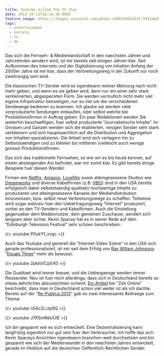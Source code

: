 ```yaml
---
title: Youtube killed the TV Star
date: 2013-10-12T16:14:30.000Z
feature_image: https://images.unsplash.com/photo-1480359014333-3935abd88252?ixlib=rb-0.3.5&q=80&fm=jpg&crop=entropy&cs=tinysrgb&w=1080&fit=max&ixid=eyJhcHBfaWQiOjExNzczfQ&s=71d8a06ea48b7e20e046d9cbe023e866
tags:
  - entertainment
  - society
  - tv
  - de
---
```


Das sich die Fernseh- & Medienlandschaft in den naechsten Jahren und Jahrzehnten aendern wird, ist mir bereits seit einigen Jahren klar. Seit Aufkommen des Internets und der Digitalisierung von Inhalten Anfang der 2000er Jahre ist mir klar, dass der Verbreitungsweg in der Zukunft nur noch zweitrangig sein wird.

Die klassischen TV-Sender wird es irgendwann meiner Meinung nach nicht mehr geben, und wenn es sie geben wird, dann nur ein einer sehr stark verkleinerten, abgespeckten Form. Sie werden vermutlich nicht mehr viel eigene Infrastruktur benoetigen, nur so viel um die verschiedenen Sendewege bedienen zu koennen. Ich glaube sie werden viele vorproduzierte Sendungen einkaufen, oder selbst welche bei Produktionsfirmen in Auftrag geben. Ein paar Redaktionen werden Sie weiterhin beschaeftigen, fuer selbst produzierte “Journalistische Inhalte”. Im Grossen und Ganzen werden sich die etablierten, riesigen Sender sehr stark verkleinern und sich hauptsaechlich auf die Distribution und Aggregation von Inhalten spezialisieren. Die Arbeit wird sich verlagern hin zu Selbststaendigen und zu kleinen bis mittleren (vielleicht auch wenige grosse) Produktionsfirmen.

Das sich das traditionelle Fernsehen, so wie wir es bis heute kennen, auf einem absteigenden Ast befindet, war mir somit klar. Es gibt bereits einige Beispiele fuer diesen Wandel:

Firmen wie [Netflix](http://articles.washingtonpost.com/2013-07-18/business/40651173_1_cable-services-national-cable-amp-cable-television), [Amazon](http://techcrunch.com/2012/12/20/amazon-to-produce-6-original-comedy-series-pilots-viewers-decide-which-shows-survive/), [Lovefilm](http://www.independent.co.uk/arts-entertainment/tv/news/a-rival-for-netflix-amazon-to-produce-five-original-tv-shows-for-lovefilm-8636478.html) sowie alteingesessene Studios wie [Dreamworks](http://online.wsj.com/news/articles/SB10001424127887323836504578551152066280698) und diverse Kabelfirmen (z.B. [HBO](http://en.wikipedia.org/wiki/HBO#Overview)) sind in den USA bereits erfolgreich dabei selbststaendig qualitativ hochwertige Inhalte zu produzieren und alteingesessene Kanaele der Mediendistribution einzureissen, bzw. selbst neue Verbreitungswege zu schaffen. Teilweise wird sogar exklusiv fuer den Uebertragungsweg “Internet” produziert, vorbei an den TV-Sendern und Kabelfirmen. Auch die Einstellung gegenueber dem Mediennutzer, dem gemeinen Zuschauer, aendert sich langsam aber sicher. Kevin Spacey hat es in seiner Rede auf dem “Edinburgh Television Festival” sehr schoen beschrieben:

{{< youtube P0ukYf_xvgc >}}

Auch das Youtube und generell die “Internet-Video Szene” in den USA sich gerade professionalisiert, ist mir seit dem Erfolg von [Ray Willam Johnsons](http://en.wikipedia.org/wiki/Ray_William_Johnson) “[Equals Three](http://www.youtube.com/playlist?list=PL6A40AB04892E2A1F)” mehr als bewusst:

{{< youtube 2pkloVCpVX0 >}}

Die Qualitaet wird immer besser, und die Uebergaenge werden immer fliessender. Neu ist fuer mich allerdings, dass sich in Deutschland bereits so etwas aehnliches abzuzeichnen scheint. [Ein Artikel](http://www.zeit.de/2013/42/jugendliche-generation-youtube-medien/komplettansicht) bei “Zeit Online” beschreibt, dass man in Deutschland schon viel weiter ist als ich dachte. Bereits auf der “[Re-Publica 2013](http://re-publica.de)” gab es zwei interessante Beitraege zum Thema:

{{< youtube n54c2LcIp9Q >}}

{{< youtube J7KSmReUUlE >}}

Ich bin gespannt wie es sich entwickelt. Eine Dezentralisierung kann langfristig eigentlich nur gut sein fuer den Verbraucher. Ich hoffe das sich Kevin Spaceys Ansichten irgendwann branchen-weit durchsetzen und bin gespannt wie sich der Medienwandel in den naechsten Jahren entwickelt, gerade im Hinblick auf die deutschen Oeffentlich-Rechtlichen Sender.
